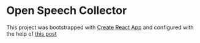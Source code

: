 # Open Speech Collector




This project was bootstrapped with [Create React App](https://github.com/facebook/create-react-app) and configured with the help of [this post](https://medium.com/@rossbulat/how-to-use-typescript-with-react-and-redux-a118b1e02b76)
